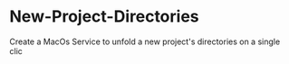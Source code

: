 # New-Project-Directories
Create a MacOs Service to unfold a new project's directories on a single clic
